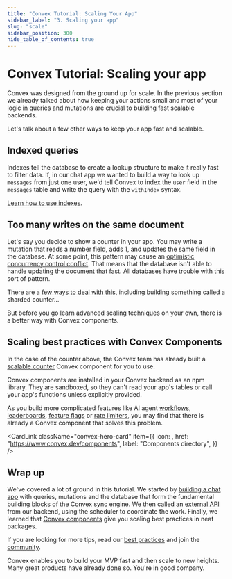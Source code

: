 ```yaml
---
title: "Convex Tutorial: Scaling Your App"
sidebar_label: "3. Scaling your app"
slug: "scale"
sidebar_position: 300
hide_table_of_contents: true
---
```



# Convex Tutorial: Scaling your app

Convex was designed from the ground up for scale. In the previous section we
already talked about how keeping your actions small and most of your logic in
queries and mutations are crucial to building fast scalable backends.

Let's talk about a few other ways to keep your app fast and scalable.

## Indexed queries

Indexes tell the database to create a lookup structure to make it really fast to
filter data. If, in our chat app we wanted to build a way to look up `messages`
from just one user, we'd tell Convex to index the `user` field in the `messages`
table and write the query with the `withIndex` syntax.

[Learn how to use indexes](/database/reading-data/indexes/indexes.md).

## Too many writes on the same document

Let's say you decide to show a counter in your app. You may write a mutation
that reads a number field, adds 1, and updates the same field in the database.
At some point, this pattern may cause an
[optimistic concurrency control conflict](/error#1). That means that the
database isn't able to handle updating the document that fast. All databases
have trouble with this sort of pattern.

There are a [few ways to deal with this](/error#remediation), including building
something called a sharded counter...

But before you go learn advanced scaling techniques on your own, there is a
better way with Convex components.

## Scaling best practices with Convex Components

In the case of the counter above, the Convex team has already built a
[scalable counter](https://www.convex.dev/components/sharded-counter) Convex
component for you to use.

Convex components are installed in your Convex backend as an npm library. They
are sandboxed, so they can't read your app's tables or call your app's functions
unless explicitly provided.

As you build more complicated features like AI agent
[workflows](https://www.convex.dev/components/workflow),
[leaderboards](https://www.convex.dev/components/aggregate),
[feature flags](https://www.convex.dev/components/launchdarkly) or
[rate limiters](https://www.convex.dev/components/rate-limiter), you may find
that there is already a Convex component that solves this problem.

<CardLink
  className="convex-hero-card"
  item={{
    icon: <ComponentsIcon height={40} />,
    href: "https://www.convex.dev/components",
    label: "Components directory",
  }}
/>

## Wrap up

We've covered a lot of ground in this tutorial. We started by
[building a chat app](/tutorial/index.mdx) with queries, mutations and the
database that form the fundamental building blocks of the Convex sync engine. We
then called an [external API](/tutorial/actions.mdx) from our backend, using the
scheduler to coordinate the work. Finally, we learned that
[Convex components](https://www.convex.dev/components) give you scaling best
practices in neat packages.

If you are looking for more tips, read our
[best practices](/understanding/best-practices/best-practices.mdx) and join the
[community](https://www.convex.dev/community).

Convex enables you to build your MVP fast and then scale to new heights. Many
great products have already done so. You're in good company.
